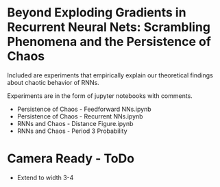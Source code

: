 # Beyond Exploding Gradients in Recurrent Neural Nets: Scrambling Phenomena and the Persistence of Chaos

Included are experiments that empirically explain our theoretical findings about chaotic behavior of RNNs.

Experiments are in the form of jupyter notebooks with comments.
* Persistence of Chaos - Feedforward NNs.ipynb
* Persistence of Chaos - Recurrent NNs.ipynb
* RNNs and Chaos - Distance Figure.ipynb
* RNNs and Chaos - Period 3 Probability


# Camera Ready - ToDo

* Extend to width 3-4
